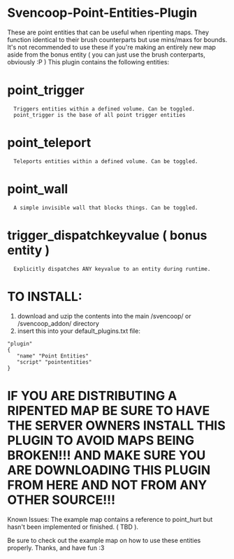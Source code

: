 # Svencoop-Point-Entities-Plugin
These are point entities that can be useful when ripenting maps. They function identical to their brush counterparts but use mins/maxs for bounds. It's not recommended to use these if you're making an entirely new map aside from the bonus entity ( you can just use the brush conterparts, obviously :P ) This plugin contains the following entities:

# point_trigger
```
  Triggers entities within a defined volume. Can be toggled.
  point_trigger is the base of all point trigger entities
```

# point_teleport
```
  Teleports entities within a defined volume. Can be toggled.
```

# point_wall
```
  A simple invisible wall that blocks things. Can be toggled. 
```

# trigger_dispatchkeyvalue ( bonus entity )
```
  Explicitly dispatches ANY keyvalue to an entity during runtime.
```

# TO INSTALL:
1. download and uzip the contents into the main /svencoop/ or /svencoop_addon/ directory
2. insert this into your default_plugins.txt file:
```
"plugin"
{
   "name" "Point Entities"
   "script" "pointentities"
}
```

# IF YOU ARE DISTRIBUTING A RIPENTED MAP BE SURE TO HAVE THE SERVER OWNERS INSTALL THIS PLUGIN TO AVOID MAPS BEING BROKEN!!! AND MAKE SURE YOU ARE DOWNLOADING THIS PLUGIN FROM HERE AND NOT FROM ANY OTHER SOURCE!!!

Known Issues: The example map contains a reference to point_hurt but hasn't been implemented or finished. ( TBD ).

Be sure to check out the example map on how to use these entities properly.
Thanks, and have fun :3

